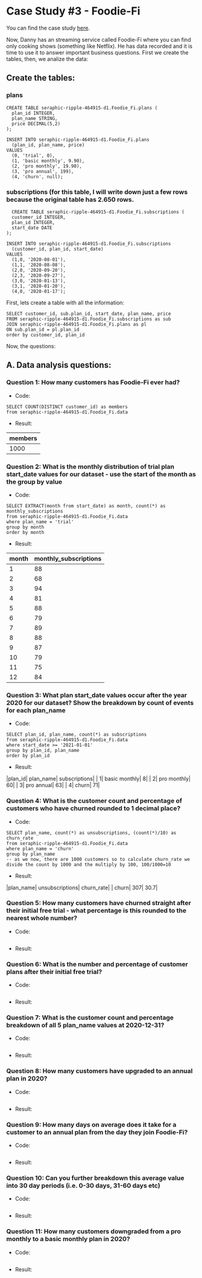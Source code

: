 # Case Study #3 - Foodie-Fi
You can find the case study [here](https://8weeksqlchallenge.com/case-study-3/).

Now, Danny has an streaming service called Foodie-Fi where you can find only cooking shows (something like Netflix). He has data recorded and it is time to use it to answer important business questions. First we create the tables, then, we analize the data:

## Create the tables: 
### plans
```
CREATE TABLE seraphic-ripple-464915-d1.Foodie_Fi.plans (
  plan_id INTEGER,
  plan_name STRING,
  price DECIMAL(5,2)
);

INSERT INTO seraphic-ripple-464915-d1.Foodie_Fi.plans
  (plan_id, plan_name, price)
VALUES
  (0, 'trial', 0),
  (1, 'basic monthly', 9.90),
  (2, 'pro monthly', 19.90),
  (3, 'pro annual', 199),
  (4, 'churn', null);
```

  ### subscriptions (for this table, I will write down just a few rows because the original table has 2.650 rows. 
```
  CREATE TABLE seraphic-ripple-464915-d1.Foodie_Fi.subscriptions (
  customer_id INTEGER,
  plan_id INTEGER,
  start_date DATE
);

INSERT INTO seraphic-ripple-464915-d1.Foodie_Fi.subscriptions
  (customer_id, plan_id, start_date)
VALUES
  (1,0, '2020-08-01'),
  (1,1, '2020-08-08'),
  (2,0, '2020-09-20'),
  (2,3, '2020-09-27'),
  (3,0, '2020-01-13'),
  (3,1, '2020-01-20'),
  (4,0, '2020-01-17');
```

First, lets create a table with all the information: 
```
SELECT customer_id, sub.plan_id, start_date, plan_name, price
FROM seraphic-ripple-464915-d1.Foodie_Fi.subscriptions as sub 
JOIN seraphic-ripple-464915-d1.Foodie_Fi.plans as pl
ON sub.plan_id = pl.plan_id
order by customer_id, plan_id
```
Now, the questions: 
## A. Data analysis questions: 
### Question 1: How many customers has Foodie-Fi ever had?
- Code:
```
SELECT COUNT(DISTINCT customer_id) as members
from seraphic-ripple-464915-d1.Foodie_Fi.data
```
- Result:

|members|
|---|
|1000|

### Question 2: What is the monthly distribution of trial plan start_date values for our dataset - use the start of the month as the group by value
- Code:
```
SELECT EXTRACT(month from start_date) as month, count(*) as monthly_subscriptions
from seraphic-ripple-464915-d1.Foodie_Fi.data
where plan_name = 'trial'
group by month
order by month
```
- Result:

|month|	monthly_subscriptions|
|---|---|
|	1|	88|
|	2|	68|
|	3|	94|
|	4|	81|
|	5|	88|
|	6|	79|
|	7|	89|
|	8|	88|
|	9|	87|
|	10|	79|
|	11|	75|
|	12|	84|

### Question 3: What plan start_date values occur after the year 2020 for our dataset? Show the breakdown by count of events for each plan_name
- Code:
```
SELECT plan_id, plan_name, count(*) as subscriptions
from seraphic-ripple-464915-d1.Foodie_Fi.data
where start_date >= '2021-01-01'
group by plan_id, plan_name
order by plan_id
```
- Result:

|plan_id|	plan_name|	subscriptions|
|	1|	basic monthly|	8|
|	2|	pro monthly|	60|
|	3|	pro annual|	63|
|	4|	churn|	71|

### Question 4: What is the customer count and percentage of customers who have churned rounded to 1 decimal place?
- Code:
```
SELECT plan_name, count(*) as unsubscriptions, (count(*)/10) as churn_rate
from seraphic-ripple-464915-d1.Foodie_Fi.data
where plan_name = 'churn'
group by plan_name
-- as we now, there are 1000 customers so to calculate churn_rate we divide the count by 1000 and the multiply by 100, 100/1000=10
```
- Result:

|plan_name|	unsubscriptions|	churn_rate|
|	churn|	307|	30.7|

### Question 5: How many customers have churned straight after their initial free trial - what percentage is this rounded to the nearest whole number?
- Code:
```
```
- Result:


### Question 6: What is the number and percentage of customer plans after their initial free trial?
- Code:
```
```
- Result:


### Question 7: What is the customer count and percentage breakdown of all 5 plan_name values at 2020-12-31?
- Code:
```
```
- Result:


### Question 8: How many customers have upgraded to an annual plan in 2020?
- Code:
```
```
- Result:


### Question 9: How many days on average does it take for a customer to an annual plan from the day they join Foodie-Fi?
- Code:
```
```
- Result:


### Question 10: Can you further breakdown this average value into 30 day periods (i.e. 0-30 days, 31-60 days etc)
- Code:
```
```
- Result:


### Question 11: How many customers downgraded from a pro monthly to a basic monthly plan in 2020?
- Code:
```
```
- Result:

